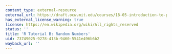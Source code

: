 ```yaml
---
content_type: external-resource
external_url: https://draft.ocw.mit.edu/courses/18-05-introduction-to-probability-and-statistics-spring-2022/pages/r-tutorial-b-random-numbers/
has_external_license_warning: true
license: https://en.wikipedia.org/wiki/All_rights_reserved
status: ''
title: 'R Tutorial B: Random Numbers'
uid: 73749025-9278-413b-9460-5541e496b6b2
wayback_url: ''
---
```

